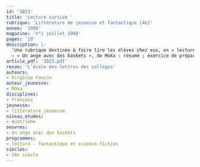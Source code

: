 ```yaml
---
id: '3023'
title: 'Lecture cursive '
rubrique: 'Littérature de jeunesse et fantastique [4e]'
annee: '1998'
magazine: 'n°1 juillet 1998'
pages: '10'
description: |-
  'Une rubrique destinée à faire lire les élèves chez eux, en « lecture cursive », comme le recommandent les Instructions officielles…
  – « Un ange avec des baskets », de Moka : résumé ; exercice de préparation ; questionnaire de lecture ; aspect fantastique du roman ; description de l’abbaye ; un épisode au sein de la narration'
article_pdf: '3023.pdf'
revue: 'L’école des lettres des collèges'
auteurs:
- Virginie Fauvin
auteur_jeunesse:
- Moka
disciplines:
- français
jeunesse:
- littérature jeunesse
niveau_etudes:
- quatrième
oeuvres:
- Un ange avec des baskets
programmes:
- lecture - fantastique et science-fiction
siecles:
- 20e siècle
---
```

